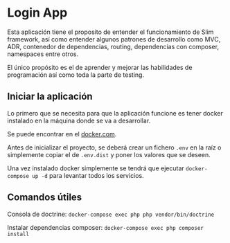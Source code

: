 # Login App

Esta aplicación tiene el proposito de entender el funcionamiento de Slim framework, así como entender algunos patrones
de desarrollo como MVC, ADR, contenedor de dependencias, routing, dependencias con composer, namespaces entre otros.

El único propósito es el de aprender y mejorar las habilidades de programación así como toda la parte de testing.

## Iniciar la aplicación

Lo primero que se necesita para que la aplicación funcione es tener docker instalado en la máquina donde se va a 
desarrollar.

Se puede encontrar en el [docker.com](https://docs.docker.com/install/).

Antes de inicializar el proyecto, se deberá crear un fichero `.env` en la raíz o simplemente copiar el de `.env.dist`
y poner los valores que se deseen.

Una vez instalado docker simplemente se tendrá que ejecutar `docker-compose up -d` para levantar todos los servicios.

## Comandos útiles

Consola de doctrine: `docker-compose exec php php vendor/bin/doctrine`

Instalar dependencias composer: `docker-compose exec php composer install`
